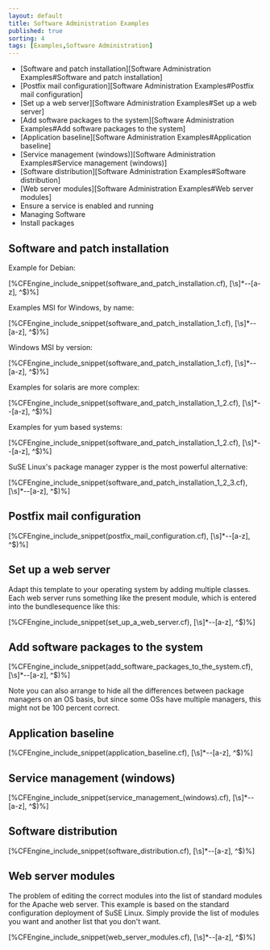 ```yaml
---
layout: default
title: Software Administration Examples 
published: true
sorting: 4
tags: [Examples,Software Administration]
---
```


* [Software and patch installation][Software Administration Examples#Software and patch installation]
* [Postfix mail configuration][Software Administration Examples#Postfix mail configuration]
* [Set up a web server][Software Administration Examples#Set up a web server]
* [Add software packages to the system][Software Administration Examples#Add software packages to the system]
* [Application baseline][Software Administration Examples#Application baseline]
* [Service management (windows)][Software Administration Examples#Service management (windows)]
* [Software distribution][Software Administration Examples#Software distribution]
* [Web server modules][Software Administration Examples#Web server modules]
* Ensure a service is enabled and running
* Managing Software
* Install packages

## Software and patch installation ##

Example for Debian:


[%CFEngine_include_snippet(software_and_patch_installation.cf), [\s]*--[a-z], ^$)%]

Examples MSI for Windows, by name:


[%CFEngine_include_snippet(software_and_patch_installation_1.cf), [\s]*--[a-z], ^$)%]

Windows MSI by version:


[%CFEngine_include_snippet(software_and_patch_installation_1.cf), [\s]*--[a-z], ^$)%]

Examples for solaris are more complex:


[%CFEngine_include_snippet(software_and_patch_installation_1_2.cf), [\s]*--[a-z], ^$)%]

Examples for yum based systems:


[%CFEngine_include_snippet(software_and_patch_installation_1_2.cf), [\s]*--[a-z], ^$)%]

SuSE Linux's package manager zypper is the most powerful alternative:


[%CFEngine_include_snippet(software_and_patch_installation_1_2_3.cf), [\s]*--[a-z], ^$)%]

## Postfix mail configuration


[%CFEngine_include_snippet(postfix_mail_configuration.cf), [\s]*--[a-z], ^$)%]

## Set up a web server

Adapt this template to your operating system by adding multiple classes. Each web server runs something like the present module, which is entered into the bundlesequence like this:


[%CFEngine_include_snippet(set_up_a_web_server.cf), [\s]*--[a-z], ^$)%]

## Add software packages to the system ##


[%CFEngine_include_snippet(add_software_packages_to_the_system.cf), [\s]*--[a-z], ^$)%]

Note you can also arrange to hide all the differences between package managers on an OS basis, but since some OSs have multiple managers, this might not be 100 percent correct.

## Application baseline


[%CFEngine_include_snippet(application_baseline.cf), [\s]*--[a-z], ^$)%]

## Service management (windows)


[%CFEngine_include_snippet(service_management_(windows).cf), [\s]*--[a-z], ^$)%]

## Software distribution


[%CFEngine_include_snippet(software_distribution.cf), [\s]*--[a-z], ^$)%]

## Web server modules

The problem of editing the correct modules into the list of standard modules for the Apache web server. This example is based on the standard configuration deployment of SuSE Linux. Simply provide the list of modules you want and another list that you don't want.

[%CFEngine_include_snippet(web_server_modules.cf), [\s]*--[a-z], ^$)%]
